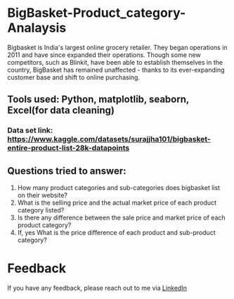 # BigBasket-Product_category-Analaysis
Bigbasket is India's largest online grocery retailer. They began operations in 2011 and have since expanded their operations. Though some new competitors, such as Blinkit, have been able to establish themselves in the country, BigBasket has remained unaffected - thanks to its ever-expanding customer base and shift to online purchasing.

## Tools used: Python, matplotlib, seaborn, Excel(for data cleaning)
### Data set link: https://www.kaggle.com/datasets/surajjha101/bigbasket-entire-product-list-28k-datapoints

## Questions tried to answer:
1. How many product categories and sub-categories does bigbasket list on their website?
2. What is the selling price and the actual market price of each product category listed?
3. Is there any difference between the sale price and market price of each product category?
4. If, yes What is the price difference of each product and sub-product category? 
  
# Feedback
If you have any feedback, please reach out to me via [LinkedIn](https://www.linkedin.com/in/gokularumugam-theanalyst/)
